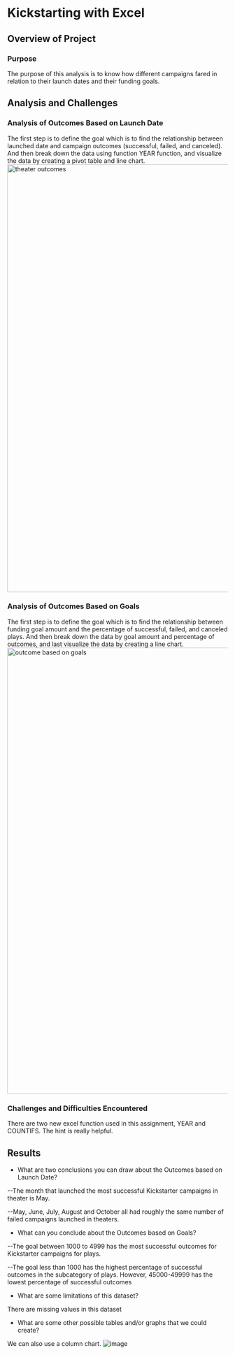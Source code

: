 # Kickstarting with Excel

## Overview of Project

### Purpose
The purpose of this analysis is to know how different campaigns fared in relation to their launch dates and their funding goals. 

## Analysis and Challenges

### Analysis of Outcomes Based on Launch Date

The first step is to define the goal which is to find the relationship between launched date and campaign outcomes (successful, failed, and canceled). And then break down the data using function YEAR function, and visualize the data by creating a pivot table and line chart.
<img width="979" alt="theater outcomes" src="https://user-images.githubusercontent.com/102264298/161413249-6ca758f7-e260-48d4-9457-1fbb7dda29dd.png">
 
### Analysis of Outcomes Based on Goals

The first step is to define the goal which is to find the relationship between funding goal amount and the percentage of successful, failed, and canceled plays. And then break down the data by goal amount and percentage of outcomes, and last visualize the data by creating a line chart. 
<img width="1021" alt="outcome based on goals" src="https://user-images.githubusercontent.com/102264298/161413340-47f00761-14a7-4d64-8306-a8ad427493d7.png">
 
### Challenges and Difficulties Encountered

There are two new excel function used in this assignment, YEAR and COUNTIFS. The hint is really helpful. 

## Results

- What are two conclusions you can draw about the Outcomes based on Launch Date?

--The month that launched the most successful Kickstarter campaigns in theater is May.

--May, June, July, August and October all had roughly the same number of failed campaigns launched in theaters.

- What can you conclude about the Outcomes based on Goals?

--The goal between 1000 to 4999 has the most successful outcomes for Kickstarter campaigns for plays.  

--The goal less than 1000 has the highest percentage of successful outcomes in the subcategory of plays. However, 45000-49999 has the lowest percentage of successful outcomes

- What are some limitations of this dataset?

There are missing values in this dataset

- What are some other possible tables and/or graphs that we could create?

We can also use a column chart. 
![image](https://user-images.githubusercontent.com/102264298/161412781-ee772f29-daf6-413a-8de4-09e32ab722eb.png)
